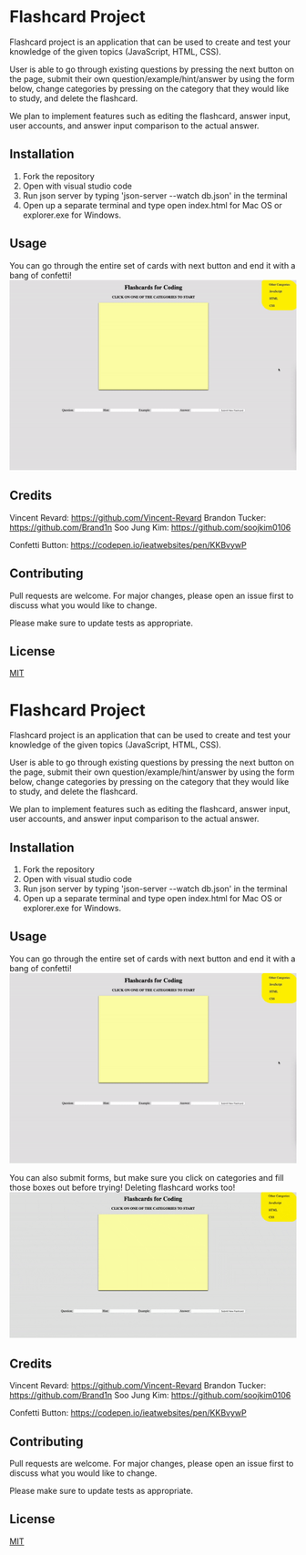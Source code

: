 # Flashcard Project

Flashcard project is an application that can be used to create and test your knowledge of the given topics (JavaScript, HTML, CSS). 

User is able to go through existing questions by pressing the next button on the page, submit their own question/example/hint/answer by using the form below, change categories by pressing on the category that they would like to study, and delete the flashcard.

We plan to implement features such as editing the flashcard, answer input, user accounts, and answer input comparison to the actual answer. 

## Installation

1. Fork the repository
2. Open with visual studio code
3. Run json server by typing 'json-server --watch db.json' in the terminal
4. Open up a separate terminal and type open index.html for Mac OS or explorer.exe for Windows.  

## Usage

You can go through the entire set of cards with next button and end it with a bang of confetti! 
![](/for_README/p1_project_basic.gif)

## Credits
Vincent Revard: https://github.com/Vincent-Revard
Brandon Tucker: https://github.com/Brand1n
Soo Jung Kim: https://github.com/soojkim0106

Confetti Button: https://codepen.io/ieatwebsites/pen/KKBvywP

## Contributing

Pull requests are welcome. For major changes, please open an issue first
to discuss what you would like to change.

Please make sure to update tests as appropriate.

## License

[MIT](https://choosealicense.com/licenses/mit/)
# Flashcard Project

Flashcard project is an application that can be used to create and test your knowledge of the given topics (JavaScript, HTML, CSS). 

User is able to go through existing questions by pressing the next button on the page, submit their own question/example/hint/answer by using the form below, change categories by pressing on the category that they would like to study, and delete the flashcard.

We plan to implement features such as editing the flashcard, answer input, user accounts, and answer input comparison to the actual answer. 

## Installation

1. Fork the repository
2. Open with visual studio code
3. Run json server by typing 'json-server --watch db.json' in the terminal
4. Open up a separate terminal and type open index.html for Mac OS or explorer.exe for Windows.  

## Usage

You can go through the entire set of cards with next button and end it with a bang of confetti! 
![](/for_README/p1_project_basic.gif)

You can also submit forms, but make sure you click on categories and fill those boxes out before trying! Deleting flashcard works too!
![](/for_README/p1_project_advance.gif)

## Credits
Vincent Revard: https://github.com/Vincent-Revard
Brandon Tucker: https://github.com/Brand1n
Soo Jung Kim: https://github.com/soojkim0106

Confetti Button: https://codepen.io/ieatwebsites/pen/KKBvywP

## Contributing

Pull requests are welcome. For major changes, please open an issue first
to discuss what you would like to change.

Please make sure to update tests as appropriate.

## License

[MIT](https://choosealicense.com/licenses/mit/)
